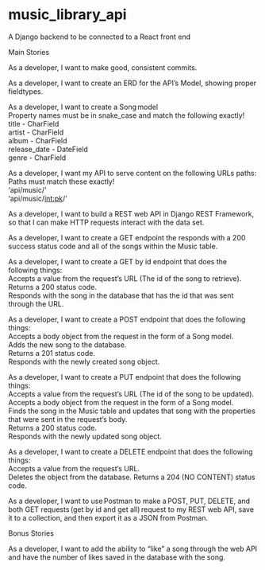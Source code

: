 # music_library_api
A Django backend to be connected to a React front end


Main Stories
 
As a developer, I want to make good, consistent commits.   

As a developer, I want to create an ERD for the API’s Model, showing proper fieldtypes.   

As a developer, I want to create a Song model  
Property names must be in snake_case and match the following exactly!  
	title - CharField  
	artist - CharField  
	album - CharField  
	release_date - DateField  
	genre - CharField  

As a developer, I want my API to serve content on the following URLs paths:  
	Paths must match these exactly!  
		‘api/music/'  
		‘api/music/<int:pk>/’  

As a developer, I want to build a REST web API in Django REST Framework, so that I can make HTTP requests interact with the data set.   

As a developer, I want to create a GET endpoint the responds with a 200 success status code and all of the songs within the Music table.  

As a developer, I want to create a GET by id endpoint that does the following things:  
	Accepts a value from the request’s URL (The id of the song to retrieve).  
	Returns a 200 status code.  
	Responds with the song in the database that has the id that was sent through the URL.  

As a developer, I want to create a POST endpoint that does the following things:  
	Accepts a body object from the request in the form of a Song model.  
	Adds the new song to the database.  
	Returns a 201 status code.  
	Responds with the newly created song object.  

As a developer, I want to create a PUT endpoint that does the following things:  
	Accepts a value from the request’s URL (The id of the song to be updated).  
	Accepts a body object from the request in the form of a Song model.  
	Finds the song in the Music table and updates that song with the properties that were sent in the request’s body.  
	Returns a 200 status code.  
	Responds with the newly updated song object.  

As a developer, I want to create a DELETE endpoint that does the following things:  
	Accepts a value from the request’s URL.  
	Deletes the object from the database.
	Returns a 204 (NO CONTENT) status code.  

As a developer, I want to use Postman to make a POST, PUT, DELETE, and both GET requests (get by id and get all) request to my REST web API, save it to a collection, and then export it as a JSON from Postman.   
 
Bonus Stories

As a developer, I want to add the ability to “like” a song through the web API and have the number of likes saved in the database with the song.
